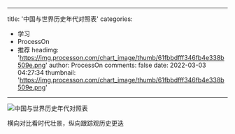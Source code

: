 
---
title: '中国与世界历史年代对照表'
categories: 
 - 学习
 - ProcessOn
 - 推荐
headimg: 'https://img.processon.com/chart_image/thumb/61fbbdfff346fb4e338b509e.png'
author: ProcessOn
comments: false
date: 2022-03-03 04:27:34
thumbnail: 'https://img.processon.com/chart_image/thumb/61fbbdfff346fb4e338b509e.png'
---

<div>   
<img class="thumb" alt="中国与世界历史年代对照表" src="https://img.processon.com/chart_image/thumb/61fbbdfff346fb4e338b509e.png" referrerpolicy="no-referrer">
<p>横向对比看时代壮景，纵向跟踪观历史更迭</p>  
</div>
            
